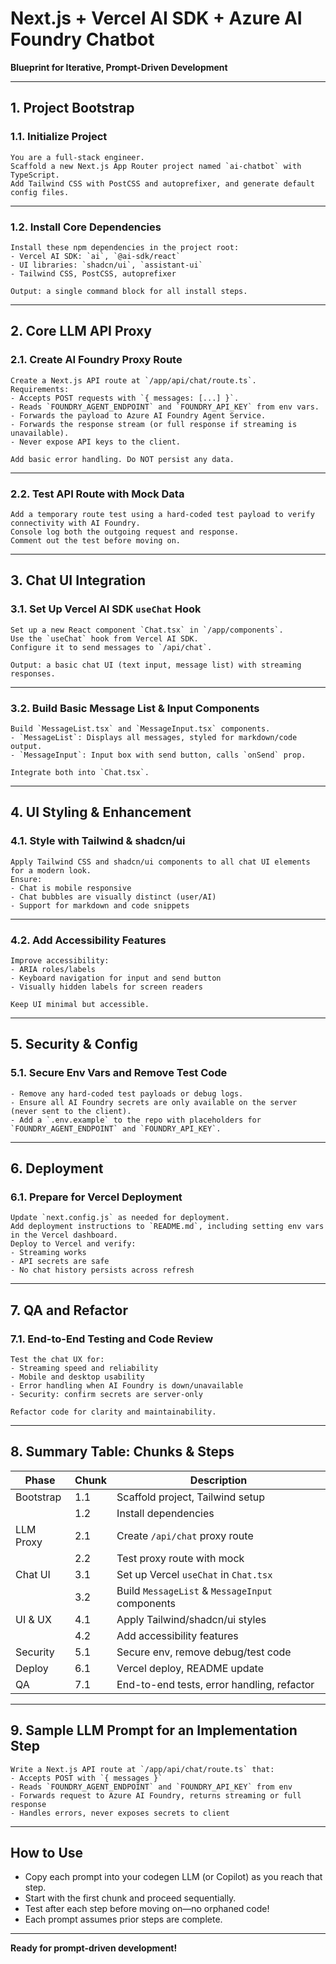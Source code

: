 # Next.js + Vercel AI SDK + Azure AI Foundry Chatbot

**Blueprint for Iterative, Prompt-Driven Development**

---

## 1. Project Bootstrap

### 1.1. Initialize Project

```text
You are a full-stack engineer.  
Scaffold a new Next.js App Router project named `ai-chatbot` with TypeScript.  
Add Tailwind CSS with PostCSS and autoprefixer, and generate default config files.
```

---

### 1.2. Install Core Dependencies

```text
Install these npm dependencies in the project root:  
- Vercel AI SDK: `ai`, `@ai-sdk/react`
- UI libraries: `shadcn/ui`, `assistant-ui`
- Tailwind CSS, PostCSS, autoprefixer

Output: a single command block for all install steps.
```

---

## 2. Core LLM API Proxy

### 2.1. Create AI Foundry Proxy Route

```text
Create a Next.js API route at `/app/api/chat/route.ts`.  
Requirements:
- Accepts POST requests with `{ messages: [...] }`.
- Reads `FOUNDRY_AGENT_ENDPOINT` and `FOUNDRY_API_KEY` from env vars.
- Forwards the payload to Azure AI Foundry Agent Service.
- Forwards the response stream (or full response if streaming is unavailable).
- Never expose API keys to the client.

Add basic error handling. Do NOT persist any data.
```

---

### 2.2. Test API Route with Mock Data

```text
Add a temporary route test using a hard-coded test payload to verify connectivity with AI Foundry.  
Console log both the outgoing request and response.  
Comment out the test before moving on.
```

---

## 3. Chat UI Integration

### 3.1. Set Up Vercel AI SDK `useChat` Hook

```text
Set up a new React component `Chat.tsx` in `/app/components`.  
Use the `useChat` hook from Vercel AI SDK.  
Configure it to send messages to `/api/chat`.

Output: a basic chat UI (text input, message list) with streaming responses.
```

---

### 3.2. Build Basic Message List & Input Components

```text
Build `MessageList.tsx` and `MessageInput.tsx` components.
- `MessageList`: Displays all messages, styled for markdown/code output.
- `MessageInput`: Input box with send button, calls `onSend` prop.

Integrate both into `Chat.tsx`.
```

---

## 4. UI Styling & Enhancement

### 4.1. Style with Tailwind & shadcn/ui

```text
Apply Tailwind CSS and shadcn/ui components to all chat UI elements for a modern look.  
Ensure:
- Chat is mobile responsive
- Chat bubbles are visually distinct (user/AI)
- Support for markdown and code snippets
```

---

### 4.2. Add Accessibility Features

```text
Improve accessibility:
- ARIA roles/labels
- Keyboard navigation for input and send button
- Visually hidden labels for screen readers

Keep UI minimal but accessible.
```

---

## 5. Security & Config

### 5.1. Secure Env Vars and Remove Test Code

```text
- Remove any hard-coded test payloads or debug logs.
- Ensure all AI Foundry secrets are only available on the server (never sent to the client).
- Add a `.env.example` to the repo with placeholders for `FOUNDRY_AGENT_ENDPOINT` and `FOUNDRY_API_KEY`.
```

---

## 6. Deployment

### 6.1. Prepare for Vercel Deployment

```text
Update `next.config.js` as needed for deployment.  
Add deployment instructions to `README.md`, including setting env vars in the Vercel dashboard.  
Deploy to Vercel and verify:
- Streaming works
- API secrets are safe
- No chat history persists across refresh
```

---

## 7. QA and Refactor

### 7.1. End-to-End Testing and Code Review

```text
Test the chat UX for:
- Streaming speed and reliability
- Mobile and desktop usability
- Error handling when AI Foundry is down/unavailable
- Security: confirm secrets are server-only

Refactor code for clarity and maintainability.
```

---

## 8. Summary Table: Chunks & Steps

| Phase     | Chunk | Description                                     |
| --------- | ----- | ----------------------------------------------- |
| Bootstrap | 1.1   | Scaffold project, Tailwind setup                |
|           | 1.2   | Install dependencies                            |
| LLM Proxy | 2.1   | Create `/api/chat` proxy route                  |
|           | 2.2   | Test proxy route with mock                      |
| Chat UI   | 3.1   | Set up Vercel `useChat` in `Chat.tsx`           |
|           | 3.2   | Build `MessageList` & `MessageInput` components |
| UI & UX   | 4.1   | Apply Tailwind/shadcn/ui styles                 |
|           | 4.2   | Add accessibility features                      |
| Security  | 5.1   | Secure env, remove debug/test code              |
| Deploy    | 6.1   | Vercel deploy, README update                    |
| QA        | 7.1   | End-to-end tests, error handling, refactor      |

---

## 9. Sample LLM Prompt for an Implementation Step

```text
Write a Next.js API route at `/app/api/chat/route.ts` that:
- Accepts POST with `{ messages }`
- Reads `FOUNDRY_AGENT_ENDPOINT` and `FOUNDRY_API_KEY` from env
- Forwards request to Azure AI Foundry, returns streaming or full response
- Handles errors, never exposes secrets to client
```

---

## How to Use

- Copy each prompt into your codegen LLM (or Copilot) as you reach that step.
- Start with the first chunk and proceed sequentially.
- Test after each step before moving on—no orphaned code!
- Each prompt assumes prior steps are complete.

---

**Ready for prompt-driven development!**

